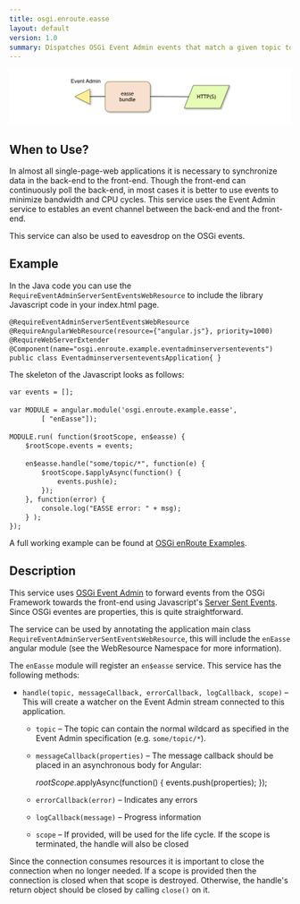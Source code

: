 ```yaml
---
title: osgi.enroute.easse
layout: default
version: 1.0
summary: Dispatches OSGi Event Admin events that match a given topic to the front-end using Javascript's Server Sent Events
---
```


![Event Admin Server Sent Events](/img/services/osgi.enroute.easse.overview.png)

## When to Use?

In almost all single-page-web applications it is necessary to synchronize data in the back-end to the front-end. Though the front-end can continuously poll the back-end, in most cases it is better to use events to minimize bandwidth and CPU cycles. This service uses the Event Admin service to estables an event channel between the back-end and the front-end.

This service can also be used to eavesdrop on the OSGi events.

## Example

In the Java code you can use the `RequireEventAdminServerSentEventsWebResource` to include the library Javascript code in your index.html page.

	@RequireEventAdminServerSentEventsWebResource
	@RequireAngularWebResource(resource={"angular.js"}, priority=1000)
	@RequireWebServerExtender
	@Component(name="osgi.enroute.example.eventadminserversentevents")
	public class EventadminserversenteventsApplication{ }

The skeleton of the Javascript looks as follows:

	var events = [];

	var MODULE = angular.module('osgi.enroute.example.easse',
			[ "enEasse"]);

	MODULE.run( function($rootScope, en$easse) {
		$rootScope.events = events;
		
		en$easse.handle("some/topic/*", function(e) {
			$rootScope.$applyAsync(function() {
				events.push(e);
			});
		}, function(error) {
			console.log("EASSE error: " + msg);
		} );
	});

A full working example can be found at [OSGi enRoute Examples][easseexample].
 
## Description

This service uses [OSGi Event Admin][ea] to forward events from the OSGi Framework towards the front-end using Javascript's [Server Sent Events][sse]. Since OSGi eventes are properties, this is quite straightforward.

The service can be used by annotating the application main class  `RequireEventAdminServerSentEventsWebResource`, this will include the `enEasse` angular module (see the WebResource Namespace for more information).

The `enEasse` module will register an `en$easse` service. This service has the following methods:

* `handle(topic, messageCallback, errorCallback, logCallback, scope)` – This will create a watcher on the Event Admin stream connected to this application. 
	* `topic` – The topic can contain the normal wildcard as specified in the Event Admin specification (e.g. `some/topic/*`). 
	* `messageCallback(properties)` – The message callback should be placed in an asynchronous body for Angular:
		
		$rootScope.$applyAsync(function() {
				events.push(properties);
		});
	* `errorCallback(error)` – Indicates any errors
	* `logCallback(message)` – Progress information
	* `scope` – If provided, will be used for the life cycle. If the scope is terminated, the handle will also be closed

Since the connection consumes resources it is important to close the connection when no longer needed. If a scope is provided then the connection is closed when that scope is destroyed. Otherwise, the handle's return object should be closed by calling `close()` on it.
 
[ea]: /services/org.osgi.service.event.html
[easseexample]: https://github.com/osgi/osgi.enroute.examples/tree/master/osgi.enroute.examples.easse.application
[sse]: http://www.w3schools.com/html/html5_serversentevents.asp

